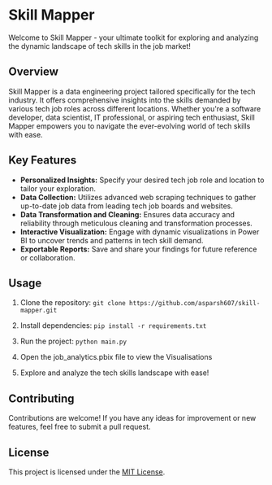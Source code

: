 # Skill Mapper

Welcome to Skill Mapper - your ultimate toolkit for exploring and analyzing the dynamic landscape of tech skills in the job market!

## Overview

Skill Mapper is a data engineering project tailored specifically for the tech industry. It offers comprehensive insights into the skills demanded by various tech job roles across different locations. Whether you're a software developer, data scientist, IT professional, or aspiring tech enthusiast, Skill Mapper empowers you to navigate the ever-evolving world of tech skills with ease.

## Key Features

- **Personalized Insights:** Specify your desired tech job role and location to tailor your exploration.
- **Data Collection:** Utilizes advanced web scraping techniques to gather up-to-date job data from leading tech job boards and websites.
- **Data Transformation and Cleaning:** Ensures data accuracy and reliability through meticulous cleaning and transformation processes.
- **Interactive Visualization:** Engage with dynamic visualizations in Power BI to uncover trends and patterns in tech skill demand.
- **Exportable Reports:** Save and share your findings for future reference or collaboration.

## Usage

1. Clone the repository:
`git clone https://github.com/asparsh607/skill-mapper.git`

2. Install dependencies:
`pip install -r requirements.txt`

3. Run the project:
`python main.py`

4. Open the job_analytics.pbix file to view the Visualisations

5. Explore and analyze the tech skills landscape with ease!

## Contributing

Contributions are welcome! If you have any ideas for improvement or new features, feel free to submit a pull request.

## License

This project is licensed under the [MIT License](LICENSE).
